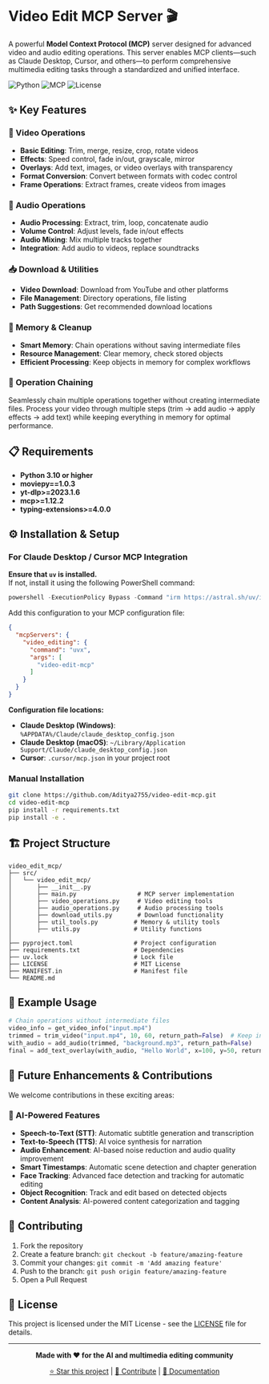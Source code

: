 # Video Edit MCP Server 🎬

A powerful **Model Context Protocol (MCP)** server designed for advanced video and audio editing operations. This server enables MCP clients—such as Claude Desktop, Cursor, and others—to perform comprehensive multimedia editing tasks through a standardized and unified interface.

![Python](https://img.shields.io/badge/python-3.10+-blue.svg)
![MCP](https://img.shields.io/badge/MCP-Compatible-purple.svg)
![License](https://img.shields.io/badge/license-MIT-blue.svg)

## ✨ Key Features

### 🎥 Video Operations
- **Basic Editing**: Trim, merge, resize, crop, rotate videos
- **Effects**: Speed control, fade in/out, grayscale, mirror
- **Overlays**: Add text, images, or video overlays with transparency
- **Format Conversion**: Convert between formats with codec control
- **Frame Operations**: Extract frames, create videos from images

### 🎵 Audio Operations  
- **Audio Processing**: Extract, trim, loop, concatenate audio
- **Volume Control**: Adjust levels, fade in/out effects
- **Audio Mixing**: Mix multiple tracks together
- **Integration**: Add audio to videos, replace soundtracks

### 📥 Download & Utilities
- **Video Download**: Download from YouTube and other platforms
- **File Management**: Directory operations, file listing
- **Path Suggestions**: Get recommended download locations

### 🧹 Memory & Cleanup
- **Smart Memory**: Chain operations without saving intermediate files
- **Resource Management**: Clear memory, check stored objects
- **Efficient Processing**: Keep objects in memory for complex workflows

### 🔗 Operation Chaining
Seamlessly chain multiple operations together without creating intermediate files. Process your video through multiple steps (trim → add audio → apply effects → add text) while keeping everything in memory for optimal performance.

## 📋 Requirements

- **Python 3.10 or higher**
- **moviepy==1.0.3**
- **yt-dlp>=2023.1.6**
- **mcp>=1.12.2**
- **typing-extensions>=4.0.0**

## ⚙️ Installation & Setup

### For Claude Desktop / Cursor MCP Integration

**Ensure that `uv` is installed.**  
If not, install it using the following PowerShell command:

```powershell
powershell -ExecutionPolicy Bypass -Command "irm https://astral.sh/uv/install.ps1 | iex"
```

Add this configuration to your MCP configuration file:

```json
{
  "mcpServers": {
    "video_editing": {
      "command": "uvx",
      "args": [
        "video-edit-mcp"
      ]
    }
  }
}
```

**Configuration file locations:**
- **Claude Desktop (Windows)**: `%APPDATA%/Claude/claude_desktop_config.json`
- **Claude Desktop (macOS)**: `~/Library/Application Support/Claude/claude_desktop_config.json`
- **Cursor**: `.cursor/mcp.json` in your project root

### Manual Installation

```bash
git clone https://github.com/Aditya2755/video-edit-mcp.git
cd video-edit-mcp
pip install -r requirements.txt
pip install -e .
```

## 🏗️ Project Structure

```
video_edit_mcp/
├── src/
│   └── video_edit_mcp/
│       ├── __init__.py
│       ├── main.py                 # MCP server implementation  
│       ├── video_operations.py     # Video editing tools
│       ├── audio_operations.py     # Audio processing tools
│       ├── download_utils.py       # Download functionality
│       ├── util_tools.py          # Memory & utility tools
│       ├── utils.py               # Utility functions
│     
├── pyproject.toml                 # Project configuration
├── requirements.txt               # Dependencies
├── uv.lock                        # Lock file
├── LICENSE                        # MIT License
├── MANIFEST.in                    # Manifest file
└── README.md
```

## 🎯 Example Usage

```python
# Chain operations without intermediate files
video_info = get_video_info("input.mp4")
trimmed = trim_video("input.mp4", 10, 60, return_path=False)  # Keep in memory
with_audio = add_audio(trimmed, "background.mp3", return_path=False)  
final = add_text_overlay(with_audio, "Hello World", x=100, y=50, return_path=True)
```

## 🚀 Future Enhancements & Contributions

We welcome contributions in these exciting areas:

### 🤖 AI-Powered Features
- **Speech-to-Text (STT)**: Automatic subtitle generation and transcription
- **Text-to-Speech (TTS)**: AI voice synthesis for narration
- **Audio Enhancement**: AI-based noise reduction and audio quality improvement
- **Smart Timestamps**: Automatic scene detection and chapter generation
- **Face Tracking**: Advanced face detection and tracking for automatic editing
- **Object Recognition**: Track and edit based on detected objects
- **Content Analysis**: AI-powered content categorization and tagging

## 🤝 Contributing

1. Fork the repository
2. Create a feature branch: `git checkout -b feature/amazing-feature`
3. Commit your changes: `git commit -m 'Add amazing feature'`
4. Push to the branch: `git push origin feature/amazing-feature`
5. Open a Pull Request

## 📄 License

This project is licensed under the MIT License - see the [LICENSE](LICENSE) file for details.

---

<div align="center">

**Made with ❤️ for the AI and multimedia editing community**

[⭐ Star this project](https://github.com/Aditya2755/video-edit-mcp) | [🤝 Contribute](https://github.com/Aditya2755/video-edit-mcp/contribute) | [📖 Documentation](https://github.com/Aditya2755/video-edit-mcp#readme)

</div>
